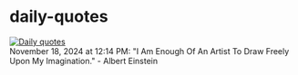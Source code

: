 # daily-quotes
[![Daily quotes](https://github.com/ceepu8/daily-quotes/actions/workflows/daily-quote.yml/badge.svg)](https://github.com/ceepu8/daily-quotes/actions/workflows/daily-quote.yml)<br/>
November 18, 2024 at 12:14 PM: "I Am Enough Of An Artist To Draw Freely Upon My Imagination." - Albert Einstein
